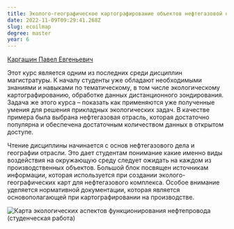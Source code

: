 ```yaml
---
title: Эколого-географическое картографирование объектов нефтегазовой отрасли
date: 2022-11-09T09:29:41.268Z
slug: ecoilmap
degree: master
year: 6
---
```


[Каргашин Павел Евгеньевич](/people/kargashin)

Этот курс является одним из последних среди дисциплин магистратуры. К началу студенты уже обладают необходимыми знаниями и навыками по тематическому, в том числе экологическому картографированию, обработке данных дистанционного зондирования. Задача же этого курса – показать как применяются уже полученные умения для решения прикладных экологических задач. В качестве примера была выбрана нефтегазовая отрасль, которая достаточно популярна и обеспечена достаточным количеством данных в открытом доступе.</div>

Чтение дисциплины начинается с основ нефтегазового дела и географии отрасли. Это дает студентам понимание какие именно виды воздействия на окружающую среду следует ожидать на каждом из производственных объектов. Большой блок посвящен источникам информации, которая используется при создании эколого-географических карт для нефтегазового комплекса. Особое внимание уделяется нормативной документации, которая является основополагающей при картографировании на производстве.</div>

![Карта экологических аспектов функционирования нефтепровода (студенческая работа)](~/assets/images/ecoilmap1.jpg 'Карта экологических аспектов функционирования нефтепровода (студенческая работа)')
